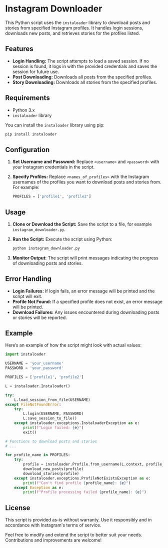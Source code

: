 # Instagram Downloader

This Python script uses the `instaloader` library to download posts and stories from specified Instagram profiles. It handles login sessions, downloads new posts, and retrieves stories for the profiles listed.

## Features

- **Login Handling:** The script attempts to load a saved session. If no session is found, it logs in with the provided credentials and saves the session for future use.
- **Post Downloading:** Downloads all posts from the specified profiles.
- **Story Downloading:** Downloads all stories from the specified profiles.

## Requirements

- Python 3.x
- `instaloader` library

You can install the `instaloader` library using pip:

```bash
pip install instaloader
```

## Configuration

1. **Set Username and Password:**
   Replace `<username>` and `<password>` with your Instagram credentials in the script.

2. **Specify Profiles:**
   Replace `<names_of_profiles>` with the Instagram usernames of the profiles you want to download posts and stories from. For example:
   
   ```python
   PROFILES = ['profile1', 'profile2']
   ```

## Usage

1. **Clone or Download the Script:**
   Save the script to a file, for example `instagram_downloader.py`.

2. **Run the Script:**
   Execute the script using Python:

   ```bash
   python instagram_downloader.py
   ```

3. **Monitor Output:**
   The script will print messages indicating the progress of downloading posts and stories.

## Error Handling

- **Login Failures:** If login fails, an error message will be printed and the script will exit.
- **Profile Not Found:** If a specified profile does not exist, an error message will be printed.
- **Download Failures:** Any issues encountered during downloading posts or stories will be reported.

## Example

Here’s an example of how the script might look with actual values:

```python
import instaloader

USERNAME = 'your_username'
PASSWORD = 'your_password'

PROFILES = ['profile1', 'profile2']

L = instaloader.Instaloader()

try:
    L.load_session_from_file(USERNAME)
except FileNotFoundError:
    try:
        L.login(USERNAME, PASSWORD)
        L.save_session_to_file()
    except instaloader.exceptions.InstaloaderException as e:
        print(f"Login failed: {e}")
        exit()

# Functions to download posts and stories
# ...

for profile_name in PROFILES:
    try:
        profile = instaloader.Profile.from_username(L.context, profile_name)
        download_new_posts(profile)
        download_stories(profile)
    except instaloader.exceptions.ProfileNotExistsException as e:
        print(f"Can't find profile {profile_name}: {e}")
    except Exception as e:
        print(f"Profile processing failed {profile_name}: {e}")
```

## License

This script is provided as-is without warranty. Use it responsibly and in accordance with Instagram's terms of service.

Feel free to modify and extend the script to better suit your needs. Contributions and improvements are welcome!